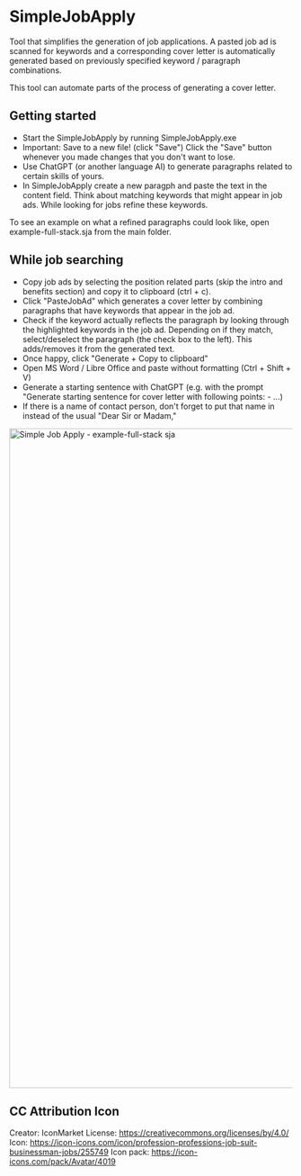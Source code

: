 # SimpleJobApply
Tool that simplifies the generation of job applications. A pasted job ad is scanned for keywords and a corresponding cover letter is automatically generated based on previously specified keyword / paragraph combinations.

This tool can automate parts of the process of generating a cover letter.

## Getting started
- Start the SimpleJobApply by running SimpleJobApply.exe
- Important: Save to a new file! (click "Save") Click the "Save" button whenever you made changes that you don't want to lose.
- Use ChatGPT (or another language AI) to generate paragraphs related to certain skills of yours.
- In SimpleJobApply create a new paragph and paste the text in the content field. Think about matching keywords that might appear in job ads. While looking for jobs refine these keywords.

To see an example on what a refined paragraphs could look like, open example-full-stack.sja from the main folder.

## While job searching
- Copy job ads by selecting the position related parts (skip the intro and benefits section) and copy it to clipboard (ctrl + c).
- Click "PasteJobAd" which generates a cover letter by combining paragraphs that have keywords that appear in the job ad.
- Check if the keyword actually reflects the paragraph by looking through the highlighted keywords in the job ad. Depending on if they match, select/deselect the paragraph (the check box to the left). This adds/removes it from the generated text.
- Once happy, click "Generate + Copy to clipboard"
- Open MS Word / Libre Office and paste without formatting (Ctrl + Shift + V)
- Generate a starting sentence with ChatGPT (e.g. with the prompt "Generate starting sentence for cover letter with following points: - ...)
- If there is a name of contact person, don't forget to put that name in instead of the usual "Dear Sir or Madam,"

<img width="1172" alt="Simple Job Apply - example-full-stack sja" src="https://github.com/user-attachments/assets/5a754955-03b9-4e88-8e6d-50db143d88e0">

## CC Attribution Icon
Creator: IconMarket
License: https://creativecommons.org/licenses/by/4.0/
Icon: https://icon-icons.com/icon/profession-professions-job-suit-businessman-jobs/255749
Icon pack: https://icon-icons.com/pack/Avatar/4019